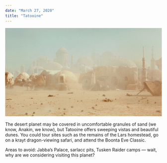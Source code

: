 ```yaml
---
date: "March 27, 2020"
title: "Tatooine"
---
```


![Tatooine](./Tatooine.jpeg)


The desert planet may be covered in uncomfortable granules of sand (we know, Anakin, we know), but Tatooine offers sweeping vistas and beautiful dunes. You could tour sites such as the remains of the Lars homestead, go on a krayt dragon-viewing safari, and attend the Boonta Eve Classic.

Areas to avoid: Jabba’s Palace, sarlacc pits, Tusken Raider camps — wait, why are we considering visiting this planet?